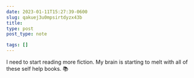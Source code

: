 ```yaml
---
date: 2023-01-11T15:27:39-0600
slug: qakuej3u0mpsirtdyzx43b
title: 
type: post
post_type: note

tags: []
---
```

I need to start reading more fiction. My brain is starting to melt with all of these self help books. 📚



